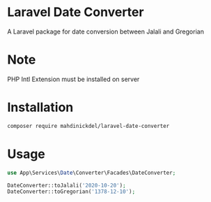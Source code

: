 # Laravel Date Converter
A Laravel package for date conversion between Jalali and Gregorian

# Note
PHP Intl Extension must be installed on server

# Installation
```bash
composer require mahdinickdel/laravel-date-converter
```

# Usage
```php
use App\Services\Date\Converter\Facades\DateConverter;

DateConverter::toJalali('2020-10-20');
DateConverter::toGregorian('1378-12-10');

```
